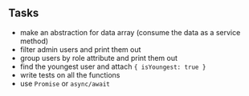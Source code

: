
## Tasks
- make an abstraction for data array (consume the data as a service method) 
- filter admin users and print them out
- group users by role attribute and print them out
- find the youngest user and attach `{ isYoungest: true }`
- write tests on all the functions
- use `Promise` or `async/await`
 
